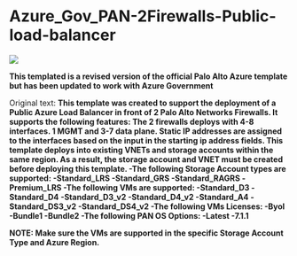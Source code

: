 
# Azure_Gov_PAN-2Firewalls-Public-load-balancer
<a href="https://portal.azure.us/#create/Microsoft.Template/uri/https%3A%2F%2Fraw.githubusercontent.com%2Fkylgrn%2FAzure_Gov_PAN-2Firewalls-Public-load-balancer%2Fmaster%2FAzure_Gov_PAN-2Firewalls-Public-load-balancer%2Fazuredeploy.json" target="_blank">
    <img src="http://azuredeploy.net/deploybutton.png"/>
</a>

**This templated is a revised version of the official Palo Alto Azure template but has been updated to work with Azure Government**

Original text:
<b>
This template was created to support the deployment of a Public Azure Load Balancer in front of 2 Palo Alto Networks Firewalls. It supports the following features:
The 2 firewalls deploys with 4-8 interfaces. 1 MGMT and 3-7 data plane.
Static IP addresses are assigned to the interfaces based on the input in the starting ip address fields.
This template deploys into existing VNETs and storage accounts within the same region. As a result, the storage account and VNET must be created before deploying this template.
  -The following Storage Account types are supported:
              -Standard_LRS
              -Standard_GRS
              -Standard_RAGRS
              -Premium_LRS
  -The following VMs are supported:
              -Standard_D3
              -Standard_D4
              -Standard_D3_v2
              -Standard_D4_v2
              -Standard_A4
              -Standard_DS3_v2
              -Standard_DS4_v2
  -The following VMs Licenses:
       	      -Byol
              -Bundle1
              -Bundle2
  -The following PAN OS Options:
              -Latest
              -7.1.1 
        
              
  NOTE: Make sure the VMs are supported in the specific Storage Account Type and Azure Region.
